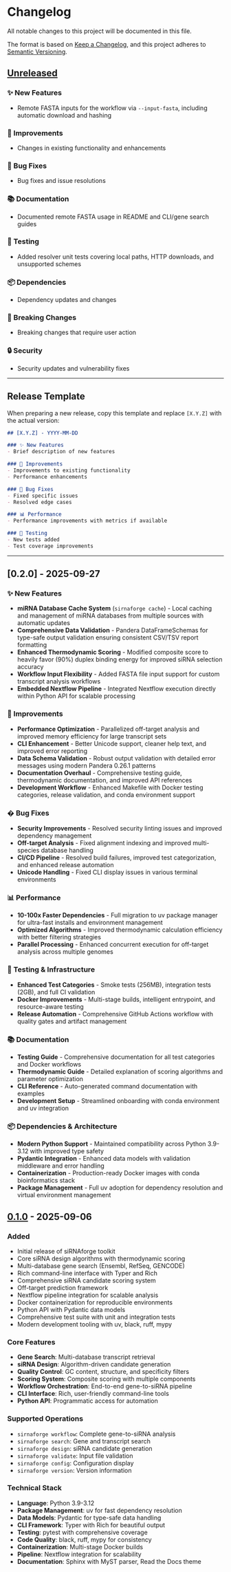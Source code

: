 # Changelog

All notable changes to this project will be documented in this file.

The format is based on [Keep a Changelog](https://keepachangelog.com/en/1.0.0/),
and this project adheres to [Semantic Versioning](https://semver.org/spec/v2.0.0.html).

## [Unreleased]

### ✨ New Features
- Remote FASTA inputs for the workflow via `--input-fasta`, including automatic download and hashing

### 🔧 Improvements
- Changes in existing functionality and enhancements

### 🐛 Bug Fixes
- Bug fixes and issue resolutions

### 📚 Documentation
- Documented remote FASTA usage in README and CLI/gene search guides

### 🧪 Testing
- Added resolver unit tests covering local paths, HTTP downloads, and unsupported schemes

### 📦 Dependencies
- Dependency updates and changes

### 🚨 Breaking Changes
- Breaking changes that require user action

### 🔒 Security
- Security updates and vulnerability fixes

---

## Release Template
When preparing a new release, copy this template and replace `[X.Y.Z]` with the actual version:

```markdown
## [X.Y.Z] - YYYY-MM-DD

### ✨ New Features
- Brief description of new features

### 🔧 Improvements
- Improvements to existing functionality
- Performance enhancements

### 🐛 Bug Fixes
- Fixed specific issues
- Resolved edge cases

### 📊 Performance
- Performance improvements with metrics if available

### 🧪 Testing
- New tests added
- Test coverage improvements
```

---

## [0.2.0] - 2025-09-27

### ✨ New Features
- **miRNA Database Cache System** (`sirnaforge cache`) - Local caching and management of miRNA databases from multiple sources with automatic updates
- **Comprehensive Data Validation** - Pandera DataFrameSchemas for type-safe output validation ensuring consistent CSV/TSV report formatting
- **Enhanced Thermodynamic Scoring** - Modified composite score to heavily favor (90%) duplex binding energy for improved siRNA selection accuracy
- **Workflow Input Flexibility** - Added FASTA file input support for custom transcript analysis workflows
- **Embedded Nextflow Pipeline** - Integrated Nextflow execution directly within Python API for scalable processing

### 🔧 Improvements
- **Performance Optimization** - Parallelized off-target analysis and improved memory efficiency for large transcript sets
- **CLI Enhancement** - Better Unicode support, cleaner help text, and improved error reporting
- **Data Schema Validation** - Robust output validation with detailed error messages using modern Pandera 0.26.1 patterns
- **Documentation Overhaul** - Comprehensive testing guide, thermodynamic documentation, and improved API references
- **Development Workflow** - Enhanced Makefile with Docker testing categories, release validation, and conda environment support

### � Bug Fixes
- **Security Improvements** - Resolved security linting issues and improved dependency management
- **Off-target Analysis** - Fixed alignment indexing and improved multi-species database handling
- **CI/CD Pipeline** - Resolved build failures, improved test categorization, and enhanced release automation
- **Unicode Handling** - Fixed CLI display issues in various terminal environments

### 📊 Performance
- **10-100x Faster Dependencies** - Full migration to uv package manager for ultra-fast installs and environment management
- **Optimized Algorithms** - Improved thermodynamic calculation efficiency with better filtering strategies
- **Parallel Processing** - Enhanced concurrent execution for off-target analysis across multiple genomes

### 🧪 Testing & Infrastructure
- **Enhanced Test Categories** - Smoke tests (256MB), integration tests (2GB), and full CI validation
- **Docker Improvements** - Multi-stage builds, intelligent entrypoint, and resource-aware testing
- **Release Automation** - Comprehensive GitHub Actions workflow with quality gates and artifact management

### 📚 Documentation
- **Testing Guide** - Comprehensive documentation for all test categories and Docker workflows
- **Thermodynamic Guide** - Detailed explanation of scoring algorithms and parameter optimization
- **CLI Reference** - Auto-generated command documentation with examples
- **Development Setup** - Streamlined onboarding with conda environment and uv integration

### 📦 Dependencies & Architecture
- **Modern Python Support** - Maintained compatibility across Python 3.9-3.12 with improved type safety
- **Pydantic Integration** - Enhanced data models with validation middleware and error handling
- **Containerization** - Production-ready Docker images with conda bioinformatics stack
- **Package Management** - Full uv adoption for dependency resolution and virtual environment management

## [0.1.0] - 2025-09-06

### Added
- Initial release of siRNAforge toolkit
- Core siRNA design algorithms with thermodynamic scoring
- Multi-database gene search (Ensembl, RefSeq, GENCODE)
- Rich command-line interface with Typer and Rich
- Comprehensive siRNA candidate scoring system
- Off-target prediction framework
- Nextflow pipeline integration for scalable analysis
- Docker containerization for reproducible environments
- Python API with Pydantic data models
- Comprehensive test suite with unit and integration tests
- Modern development tooling with uv, black, ruff, mypy

### Core Features
- **Gene Search**: Multi-database transcript retrieval
- **siRNA Design**: Algorithm-driven candidate generation
- **Quality Control**: GC content, structure, and specificity filters
- **Scoring System**: Composite scoring with multiple components
- **Workflow Orchestration**: End-to-end gene-to-siRNA pipeline
- **CLI Interface**: Rich, user-friendly command-line tools
- **Python API**: Programmatic access for automation

### Supported Operations
- `sirnaforge workflow`: Complete gene-to-siRNA analysis
- `sirnaforge search`: Gene and transcript search
- `sirnaforge design`: siRNA candidate generation
- `sirnaforge validate`: Input file validation
- `sirnaforge config`: Configuration display
- `sirnaforge version`: Version information

### Technical Stack
- **Language**: Python 3.9-3.12
- **Package Management**: uv for fast dependency resolution
- **Data Models**: Pydantic for type-safe data handling
- **CLI Framework**: Typer with Rich for beautiful output
- **Testing**: pytest with comprehensive coverage
- **Code Quality**: black, ruff, mypy for consistency
- **Containerization**: Multi-stage Docker builds
- **Pipeline**: Nextflow integration for scalability
- **Documentation**: Sphinx with MyST parser, Read the Docs theme

[Unreleased]: https://github.com/austin-s-h/sirnaforge/compare/v0.1.0...HEAD
[0.1.0]: https://github.com/austin-s-h/sirnaforge/releases/tag/v0.1.0
